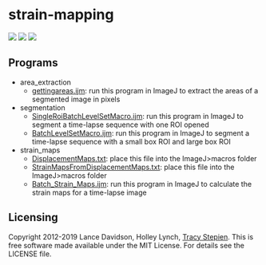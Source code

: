# strain-mapping

<a href="https://github.com/tstepien/strain-mapping/"><img src="https://img.shields.io/badge/GitHub-tstepien%2Fstrain--mapping-blue.svg" /></a> <a href="https://doi.org/10.1101/460774"><img src="https://img.shields.io/badge/bioRxiv-460774-orange.svg" /></a> <a href="LICENSE"><img src="https://img.shields.io/badge/license-MIT-blue.svg" /></a>

## Programs

+ area_extraction
  + [gettingareas.ijm](area_extraction/gettingareas.ijm): run this program in ImageJ to extract the areas of a segmented image in pixels
+ segmentation
  + [SingleRoiBatchLevelSetMacro.ijm](segmentation/SingleRoiBatchLevelSetMacro.ijm): run this program in ImageJ to segment a time-lapse sequence with one ROI opened
  + [BatchLevelSetMacro.ijm](segmentation/BatchLevelSetMacro.ijm): run this program in ImageJ to segment a time-lapse sequence with a small box ROI and large box ROI
+ strain_maps
  + [DisplacementMaps.txt](strain_maps/DisplacementMaps.txt): place this file into the ImageJ>macros folder
  + [StrainMapsFromDisplacementMaps.txt](strain_maps/StrainMapsFromDisplacementMaps.txt): place this file into the ImageJ>macros folder
  + [Batch_Strain_Maps.ijm](strain_maps/Batch_Strain_Maps.ijm): run this program in ImageJ to calculate the strain maps for a time-lapse image

## Licensing
Copyright 2012-2019 Lance Davidson, Holley Lynch, [Tracy Stepien](http://github.com/tstepien/).  This is free software made available under the MIT License. For details see the LICENSE file.
